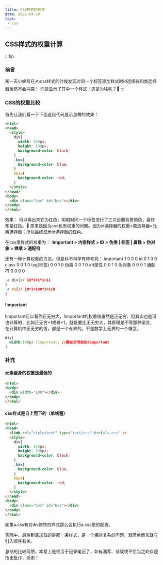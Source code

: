 ```yaml
---
title: CSS样式的权重
date: 2021-04-30
tags:
 - css
---
```

## CSS样式的权重计算

:::tip
### 前言
某一天小螺号在✍css样式的时候发现对同一个标签添加样式时id选择器和类选择器居然不会冲突！
而是显示了其中一个样式！这是为啥呢？:100:
:::

### CSS的权重比较
首先让我们看一下下面这段代码显示怎样的效果：
```html
<html>
<head>
  <style>
    div{
      width: 100px;
      height: 100px;
      background-color: black;
    }
    .box{
      background-color: blue;
    }
    #box{
      background-color: red;
    }
  </style>
</head>
<body>
  <div class="box" id="box"></div>
</body>
</html>
```
效果：
可以看出来它为红色，明明对同一个标签进行了三次设置背景颜色，最终却是红色。🤔
原来是因为css也有权重的问题。因为id选择器的权重>类选择器>元素选择器；所以最终显示id选择器的红色。

在css里样式的权重为：
<b> !important > 内嵌样式 > ID > 伪类 | 标签  | 属性 > 伪对象 > 继承 > 通配符</b>

还有一种计算权重的方法，但是科不科学有待考究：
important  1  0  0  0
id  0  1  0  0
class    0  0  1  0
tag(标签)  0  0  1  0
伪类     0  0  1  0
att属性    0  0  1  0
伪对象    0  0  0  1
通配符    0  0  0  0 

```css
.a div{// 10*1+1*1=11
}
.a #a{// 10*1+100*1=110
}
```

#### !important
!important可以看作正无穷大，!important的权重值虽然是正无穷，但其实也是可也计算的，比如正无穷+1或者*1，就是要比正无穷大，其原理是不管那种语言，在计算机中正无穷的值，都是一个有界的。不是数学上无界的一个慨念。

```css
div{
  width:100px !important; //要在分号前加!important
}
```

### 补充
#### 元素自身的权重是最低的

```html
<html>
<body>
  <div width="100"></div>
</body>
</html>
```

#### css样式是自上而下的（单线程）
```html
<html>
<head>
  <link rel="stylesheet" type="text/css" href="a.css" />
  <style>
    div{
      width: 100px;
      height: 100px;
      background-color: black;
    }
    .box{
      background-color: blue;
    }
    #box{
      background-color: red;
    }
  </style>
</head>
<body>
  <div class="box" id="box"></div>
</body>
</html>
```
如果a.css有对div修饰的样式那么会执行a.css里的配置。

实际中，最后到底加载的是那一条样式，是一个相对复杂的问题，就简单而言就与引入顺序有关。

总结的比较简陋，本意上是相当于记录笔记了，如有漏写、错误或不恰当之处欢迎指出批评，感谢！
